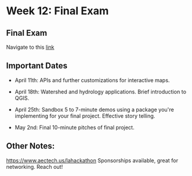 # Week 12: Final Exam
## Final Exam
Navigate to this [link]() 

## Important Dates
- April 11th: APIs and further customizations for interactive maps. 

- April 18th: Watershed and hydrology applications. Brief introduction to QGIS. 

- April 25th: Sandbox 5 to 7-minute demos using a package you're implementing for your final project. Effective story telling. 

- May 2nd: Final 10-minute pitches of final project. 

## Other Notes:
https://www.aectech.us/lahackathon Sponsorships available, great for networking. Reach out! 


